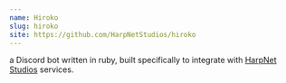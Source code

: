 ```yaml
---
name: Hiroko
slug: hiroko
site: https://github.com/HarpNetStudios/hiroko
---
```


a Discord bot written in ruby, built specifically to integrate with [HarpNet Studios](https://harpnetstudios.com) services.